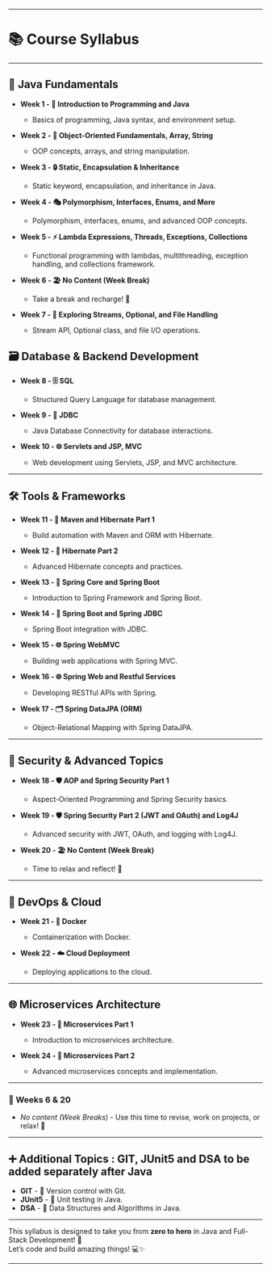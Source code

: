 


---


# **📚 Course Syllabus** 

---

## **🌱 Java Fundamentals**
- **Week 1 - 🎯 Introduction to Programming and Java**  
  - Basics of programming, Java syntax, and environment setup.
  
- **Week 2 - 🧱 Object-Oriented Fundamentals, Array, String**  
  - OOP concepts, arrays, and string manipulation.

- **Week 3 - 🔒 Static, Encapsulation & Inheritance**  
  - Static keyword, encapsulation, and inheritance in Java.

- **Week 4 - 🎭 Polymorphism, Interfaces, Enums, and More**  
  - Polymorphism, interfaces, enums, and advanced OOP concepts.

- **Week 5 - ⚡ Lambda Expressions, Threads, Exceptions, Collections**  
  - Functional programming with lambdas, multithreading, exception handling, and collections framework.

- **Week 6 - 🏖️ No Content (Week Break)**  
  - Take a break and recharge! 🌴

- **Week 7 - 🌊 Exploring Streams, Optional, and File Handling**  
  - Stream API, Optional class, and file I/O operations.


## **🗃️ Database & Backend Development**
- **Week 8 - 🗄️ SQL**  
  - Structured Query Language for database management.

- **Week 9 - 🔗 JDBC**  
  - Java Database Connectivity for database interactions.

- **Week 10 - 🌐 Servlets and JSP, MVC**  
  - Web development using Servlets, JSP, and MVC architecture.

---

## **🛠️ Tools & Frameworks**
- **Week 11 - 🧰 Maven and Hibernate Part 1**  
  - Build automation with Maven and ORM with Hibernate.

- **Week 12 - 🧰 Hibernate Part 2**  
  - Advanced Hibernate concepts and practices.

- **Week 13 - 🌸 Spring Core and Spring Boot**  
  - Introduction to Spring Framework and Spring Boot.

- **Week 14 - 🌸 Spring Boot and Spring JDBC**  
  - Spring Boot integration with JDBC.

- **Week 15 - 🌐 Spring WebMVC**  
  - Building web applications with Spring MVC.

- **Week 16 - 🌐 Spring Web and Restful Services**  
  - Developing RESTful APIs with Spring.

- **Week 17 - 🗂️ Spring DataJPA (ORM)**  
  - Object-Relational Mapping with Spring DataJPA.

---

## **🔐 Security & Advanced Topics**
- **Week 18 - 🛡️ AOP and Spring Security Part 1**  
  - Aspect-Oriented Programming and Spring Security basics.

- **Week 19 - 🛡️ Spring Security Part 2 (JWT and OAuth) and Log4J**  
  - Advanced security with JWT, OAuth, and logging with Log4J.

- **Week 20 - 🏖️ No Content (Week Break)**  
  - Time to relax and reflect! 🌴

---

## **🐳 DevOps & Cloud**
- **Week 21 - 🐳 Docker**  
  - Containerization with Docker.

- **Week 22 - ☁️ Cloud Deployment**  
  - Deploying applications to the cloud.

---

## **🌐 Microservices Architecture**
- **Week 23 - 🧩 Microservices Part 1**  
  - Introduction to microservices architecture.

- **Week 24 - 🧩 Microservices Part 2**  
  - Advanced microservices concepts and implementation.

---

### **📅 Weeks 6 & 20**  
- *No content (Week Breaks)* - Use this time to revise, work on projects, or relax! 🌴


---

## **➕ Additional Topics : GIT, JUnit5 and DSA to be added separately after Java**
- **GIT** - 🐙 Version control with Git.  
- **JUnit5** - 🧪 Unit testing in Java.  
- **DSA** - 🧠 Data Structures and Algorithms in Java.  

---

This syllabus is designed to take you from **zero to hero** in Java and Full-Stack Development! 🌟  
Let’s code and build amazing things! 💻✨  

--- 




